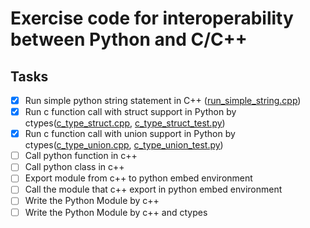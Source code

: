 # Exercise code for interoperability between Python and C/C++

## Tasks

- [x] Run simple python string statement in C++ ([run_simple_string.cpp](src/run_simple_string.cpp))
- [x] Run c function call with struct support in Python by ctypes([c_type_struct.cpp](src/c_type_struct.cpp), [c_type_struct_test.py](src/c_type_struct_test.py))
- [x] Run c function call with union support in Python by ctypes([c_type_union.cpp](src/c_type_union.cpp), [c_type_union_test.py](src/c_type_union_test.py))
- [ ] Call python function in c++
- [ ] Call python class in c++
- [ ] Export module from c++ to python embed environment
- [ ] Call the module that c++ export in python embed environment
- [ ] Write the Python Module by c++
- [ ] Write the Python Module by c++ and ctypes
